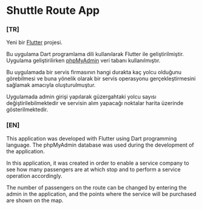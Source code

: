 # Shuttle Route App
### [TR]

Yeni bir  [Flutter](https://flutter.dev/) projesi.

Bu uygulama Dart programlama dili kullanılarak Flutter ile geliştirilmiştir. Uygulama geliştirilirken [phpMyAdmin](https://www.phpmyadmin.net/) veri tabanı kullanılmıştır.

Bu uygulamada bir servis firmasının hangi durakta kaç yolcu olduğunu görebilmesi ve buna yönelik olarak bir servis operasyonu gerçekleştirmesini sağlamak amacıyla oluşturulmuştur.

Uygulamada admin girişi yapılarak güzergahtaki yolcu sayısı değiştirilebilmektedir ve servisin alım yapacağı noktalar  harita üzerinde gösterilmektedir.

### [EN]

This application was developed with Flutter using Dart programming language. The phpMyAdmin database was used during the development of the application.

In this application, it was created in order to enable a service company to see how many passengers are at which stop and to perform a service operation accordingly.

The number of passengers on the route can be changed by entering the admin in the application, and the points where the service will be purchased are shown on the map.

